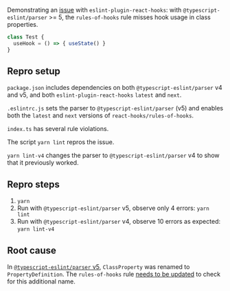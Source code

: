 Demonstrating an [issue](https://github.com/facebook/react/issues/27431) with `eslint-plugin-react-hooks`: with `@typescript-eslint/parser` >= 5, the `rules-of-hooks` rule misses hook usage in class properties.

```ts
class Test {
  useHook = () => { useState() }
}
```

## Repro setup

`package.json` includes dependencies on both `@typescript-eslint/parser` v4 and v5, and both `eslint-plugin-react-hooks` `latest` and `next`.

`.eslintrc.js` sets the parser to `@typescript-eslint/parser` (v5) and enables both the `latest` and `next` versions of `react-hooks/rules-of-hooks`.

`index.ts` has several rule violations.

The script `yarn lint` repros the issue.

`yarn lint-v4` changes the parser to `@typescript-eslint/parser` v4 to show that it previously worked.

## Repro steps

1. `yarn`
2. Run with `@typescript-eslint/parser` v5, observe only 4 errors: `yarn lint`
3. Run with `@typescript-eslint/parser` v4, observe 10 errors as expected: `yarn lint-v4`

## Root cause

In [`@typescript-eslint/parser` v5](https://github.com/typescript-eslint/typescript-eslint/releases/tag/v5.0.0), `ClassProperty` was renamed to `PropertyDefinition`. The `rules-of-hooks` rule [needs to be updated](https://github.com/facebook/react/blob/34de2986dfeddda31cb76d298c6d59b271d976fa/packages/eslint-plugin-react-hooks/src/RulesOfHooks.js#L521) to check for this additional name.
